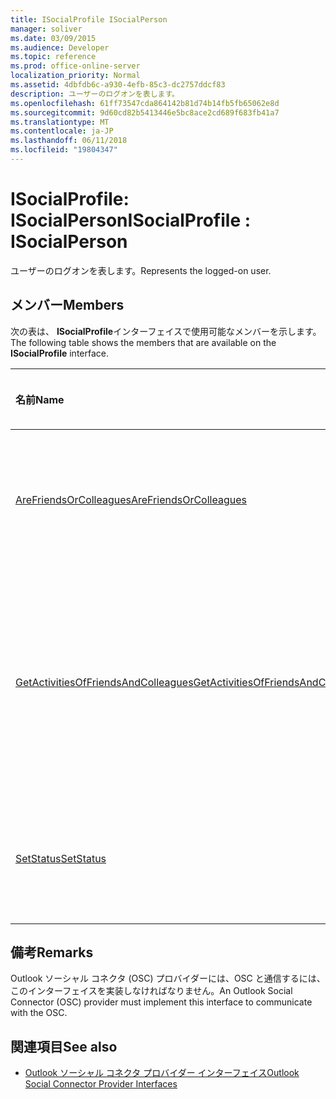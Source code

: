 ```yaml
---
title: ISocialProfile ISocialPerson
manager: soliver
ms.date: 03/09/2015
ms.audience: Developer
ms.topic: reference
ms.prod: office-online-server
localization_priority: Normal
ms.assetid: 4dbfdb6c-a930-4efb-85c3-dc2757ddcf83
description: ユーザーのログオンを表します。
ms.openlocfilehash: 61ff73547cda864142b81d74b14fb5fb65062e8d
ms.sourcegitcommit: 9d60cd82b5413446e5bc8ace2cd689f683fb41a7
ms.translationtype: MT
ms.contentlocale: ja-JP
ms.lasthandoff: 06/11/2018
ms.locfileid: "19804347"
---
```

# <a name="isocialprofile--isocialperson"></a><span data-ttu-id="14351-103">ISocialProfile: ISocialPerson</span><span class="sxs-lookup"><span data-stu-id="14351-103">ISocialProfile : ISocialPerson</span></span>

<span data-ttu-id="14351-104">ユーザーのログオンを表します。</span><span class="sxs-lookup"><span data-stu-id="14351-104">Represents the logged-on user.</span></span> 
  
## <a name="members"></a><span data-ttu-id="14351-105">メンバー</span><span class="sxs-lookup"><span data-stu-id="14351-105">Members</span></span>

<span data-ttu-id="14351-106">次の表は、 **ISocialProfile**インターフェイスで使用可能なメンバーを示します。</span><span class="sxs-lookup"><span data-stu-id="14351-106">The following table shows the members that are available on the **ISocialProfile** interface.</span></span> 
  
|<span data-ttu-id="14351-107">**名前**</span><span class="sxs-lookup"><span data-stu-id="14351-107">**Name**</span></span>|<span data-ttu-id="14351-108">**メンバーの種類**</span><span class="sxs-lookup"><span data-stu-id="14351-108">**Member type**</span></span>|<span data-ttu-id="14351-109">**説明**</span><span class="sxs-lookup"><span data-stu-id="14351-109">**Description**</span></span>|
|:-----|:-----|:-----|
|[<span data-ttu-id="14351-110">AreFriendsOrColleagues</span><span class="sxs-lookup"><span data-stu-id="14351-110">AreFriendsOrColleagues</span></span>](isocialprofile-arefriendsorcolleagues.md) <br/> |<span data-ttu-id="14351-111">メソッド</span><span class="sxs-lookup"><span data-stu-id="14351-111">Method</span></span>  <br/> |<span data-ttu-id="14351-112">指定したユーザーを友人かどうかを判断します。</span><span class="sxs-lookup"><span data-stu-id="14351-112">Determines whether the specified users are friends.</span></span>  <br/> |
|[<span data-ttu-id="14351-113">GetActivitiesOfFriendsAndColleagues</span><span class="sxs-lookup"><span data-stu-id="14351-113">GetActivitiesOfFriendsAndColleagues</span></span>](isocialprofile-getactivitiesoffriendsandcolleagues.md) <br/> |<span data-ttu-id="14351-114">メソッド</span><span class="sxs-lookup"><span data-stu-id="14351-114">Method</span></span>  <br/> |<span data-ttu-id="14351-115">Outlook ソーシャル コネクタ 2013 以降、このメソッドは廃止されました。</span><span class="sxs-lookup"><span data-stu-id="14351-115">This method has been deprecated since Outlook Social Connector 2013.</span></span>  <br/> |
|[<span data-ttu-id="14351-116">SetStatus</span><span class="sxs-lookup"><span data-stu-id="14351-116">SetStatus</span></span>](isocialprofile-setstatus.md) <br/> |<span data-ttu-id="14351-117">メソッド</span><span class="sxs-lookup"><span data-stu-id="14351-117">Method</span></span>  <br/> |<span data-ttu-id="14351-118">このメソッドは現在サポートされていません。</span><span class="sxs-lookup"><span data-stu-id="14351-118">This method is currently not supported.</span></span>  <br/> |
   
## <a name="remarks"></a><span data-ttu-id="14351-119">備考</span><span class="sxs-lookup"><span data-stu-id="14351-119">Remarks</span></span>

<span data-ttu-id="14351-120">Outlook ソーシャル コネクタ (OSC) プロバイダーには、OSC と通信するには、このインターフェイスを実装しなければなりません。</span><span class="sxs-lookup"><span data-stu-id="14351-120">An Outlook Social Connector (OSC) provider must implement this interface to communicate with the OSC.</span></span>
  
## <a name="see-also"></a><span data-ttu-id="14351-121">関連項目</span><span class="sxs-lookup"><span data-stu-id="14351-121">See also</span></span>

- [<span data-ttu-id="14351-122">Outlook ソーシャル コネクタ プロバイダー インターフェイス</span><span class="sxs-lookup"><span data-stu-id="14351-122">Outlook Social Connector Provider Interfaces</span></span>](outlook-social-connector-provider-interfaces.md)

